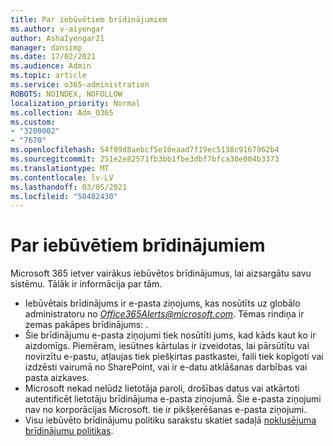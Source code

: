 ```yaml
---
title: Par iebūvētiem brīdinājumiem
ms.author: v-aiyengar
author: AshaIyengar21
manager: dansimp
ms.date: 17/02/2021
ms.audience: Admin
ms.topic: article
ms.service: o365-administration
ROBOTS: NOINDEX, NOFOLLOW
localization_priority: Normal
ms.collection: Adm_O365
ms.custom:
- "3200002"
- "7670"
ms.openlocfilehash: 54f09d8aebcf5e10eaad7f19ec5138c9167962b4
ms.sourcegitcommit: 251e2e82571fb3bb1fbe3dbf7bfca30e004b3373
ms.translationtype: MT
ms.contentlocale: lv-LV
ms.lasthandoff: 03/05/2021
ms.locfileid: "50482430"
---
```

# <a name="about-built-in-alerts"></a>Par iebūvētiem brīdinājumiem

Microsoft 365 ietver vairākus iebūvētos brīdinājumus, lai aizsargātu savu sistēmu. Tālāk ir informācija par tām.

- Iebūvētais brīdinājums ir e-pasta ziņojums, kas nosūtīts uz globālo administratoru no *Office365Alerts@microsoft.com*. Tēmas rindiņa ir zemas pakāpes brīdinājums: <name of alert policy> .
- Šie brīdinājumu e-pasta ziņojumi tiek nosūtīti jums, kad kāds kaut ko ir aizdomīgs. Piemēram, iesūtnes kārtulas ir izveidotas, lai pārsūtītu vai novirzītu e-pastu, atļaujas tiek piešķirtas pastkastei, faili tiek kopīgoti vai izdzēsti vairumā no SharePoint, vai ir e-datu atklāšanas darbības vai pasta aizkaves.
- Microsoft nekad nelūdz lietotāja paroli, drošības datus vai atkārtoti autentificēt lietotāju brīdinājuma e-pasta ziņojumā. Šie e-pasta ziņojumi nav no korporācijas Microsoft. tie ir pikšķerēšanas e-pasta ziņojumi.
- Visu iebūvēto brīdinājumu politiku sarakstu skatiet sadaļā [noklusējuma brīdinājumu politikas](https://go.microsoft.com/fwlink/?linkid=2103170).